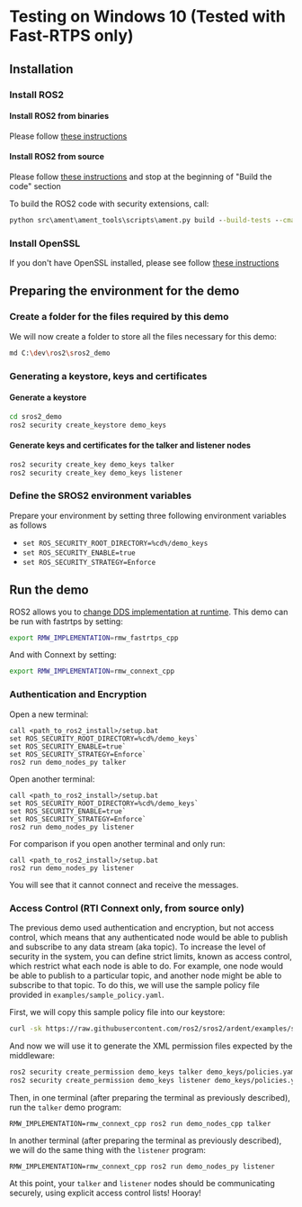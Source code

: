 # Testing on Windows 10 (Tested with Fast-RTPS only)

## Installation

### Install ROS2

#### Install ROS2 from binaries

Please follow [these instructions](https://github.com/ros2/ros2/wiki/Windows-Install-Binary)

#### Install ROS2 from source

Please follow [these instructions](https://github.com/ros2/ros2/wiki/Windows-Development-Setup) and stop at the beginning of "Build the code" section

To build the ROS2 code with security extensions, call:
```bat
python src\ament\ament_tools\scripts\ament.py build --build-tests --cmake-args -DSECURITY=ON --
```

### Install OpenSSL

If you don't have OpenSSL installed, please see follow [these instructions](https://github.com/ros2/ros2/wiki/Windows-Install-Binary#install-openssl)

## Preparing the environment for the demo

### Create a folder for the files required by this demo

We will now create a folder to store all the files necessary for this demo:

```bash
md C:\dev\ros2\sros2_demo
```

### Generating a keystore, keys and certificates

#### Generate a keystore

```bash
cd sros2_demo
ros2 security create_keystore demo_keys
```

#### Generate keys and certificates for the talker and listener nodes

```bash
ros2 security create_key demo_keys talker
ros2 security create_key demo_keys listener
```

### Define the SROS2 environment variables
Prepare your environment by setting three following environment variables as follows

- `set ROS_SECURITY_ROOT_DIRECTORY=%cd%/demo_keys`
- `set ROS_SECURITY_ENABLE=true`
- `set ROS_SECURITY_STRATEGY=Enforce`


## Run the demo

ROS2 allows you to [change DDS implementation at runtime](https://github.com/ros2/ros2/wiki/Working-with-multiple-RMW-implementations).
This demo can be run with fastrtps by setting:
```bash
export RMW_IMPLEMENTATION=rmw_fastrtps_cpp
```
And with Connext by setting:
```bash
export RMW_IMPLEMENTATION=rmw_connext_cpp
```

### Authentication and Encryption

Open a new terminal:

```
call <path_to_ros2_install>/setup.bat
set ROS_SECURITY_ROOT_DIRECTORY=%cd%/demo_keys`
set ROS_SECURITY_ENABLE=true`
set ROS_SECURITY_STRATEGY=Enforce`
ros2 run demo_nodes_py talker
```

Open another terminal:

```
call <path_to_ros2_install>/setup.bat
set ROS_SECURITY_ROOT_DIRECTORY=%cd%/demo_keys`
set ROS_SECURITY_ENABLE=true`
set ROS_SECURITY_STRATEGY=Enforce`
ros2 run demo_nodes_py listener
```

For comparison if you open another terminal and only run:

```
call <path_to_ros2_install>/setup.bat
ros2 run demo_nodes_py listener
```

You will see that it cannot connect and receive the messages.

### Access Control (RTI Connext only, from source only)

The previous demo used authentication and encryption, but not access control, which means that any authenticated node would be able to publish and subscribe to any data stream (aka topic).
To increase the level of security in the system, you can define strict limits, known as access control, which restrict what each node is able to do.
For example, one node would be able to publish to a particular topic, and another node might be able to subscribe to that topic.
To do this, we will use the sample policy file provided in `examples/sample_policy.yaml`.

First, we will copy this sample policy file into our keystore:

```bash
curl -sk https://raw.githubusercontent.com/ros2/sros2/ardent/examples/sample_policy.yaml -o .\demo_keys\policies.yaml
```

And now we will use it to generate the XML permission files expected by the middleware:

```bash
ros2 security create_permission demo_keys talker demo_keys/policies.yaml
ros2 security create_permission demo_keys listener demo_keys/policies.yaml
```

Then, in one terminal (after preparing the terminal as previously described), run the `talker` demo program:

```
RMW_IMPLEMENTATION=rmw_connext_cpp ros2 run demo_nodes_cpp talker
```

In another terminal (after preparing the terminal as previously described), we will do the same thing with the `listener` program:

```
RMW_IMPLEMENTATION=rmw_connext_cpp ros2 run demo_nodes_py listener
```

At this point, your `talker` and `listener` nodes should be communicating securely, using explicit access control lists!
Hooray!
